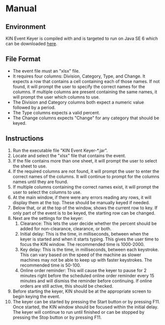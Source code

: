 # Manual

## Environment

KIN Event Keyer is compiled with and is targeted to run on Java SE 6 which can be downloaded [here](https://www.oracle.com/technetwork/java/javase/downloads/java-archive-downloads-javase6-419409.html).

## File Format

* The event file must an "xlsx" file.
* It requires four columns: Division, Category, Type, and Change. It expects a row that contains a cell containing each of those names. If not found, it will prompt the user to specify the correct names for the columns. If multiple columns are present containing the same names, it will prompt the user which columns to use.
* The Division and Category columns both expect a numeric value followed by a period.
* The Type columns expects a valid percent.
* The Change columns expects "Change" for any category that should be keyed.

## Instructions

1. Run the executable file "KIN Event Keyer-*.jar".
2. Locate and select the "xlsx" file that contains the event.
3. If the file contains more than one sheet, it will prompt the user to select the sheet to use.
4. If the required columns are not found, it will prompt the user to enter the correct names of the columns. It will continue to prompt for the columns names until they are found.
5. If multiple columns containing the correct names exist, it will prompt the user to select the columns to use.
6. At the main window, if there were any errors reading any rows, it will display them at the top. These should be manually keyed if needed.
7. Below that, or at the top of the window, shows the current row to key. If only part of the event is to be keyed, the starting row can be changed.
8. Next are the settings for the keyer:
    1. Clearance: This lets the user decide whether the percent should be added for non-clearance, clearance, or both.
    2. Initial delay: This is the time, in milliseconds, between when the keyer is started and when it starts typing. This gives the user time to focus the KIN window. The recommended time is 1000-2000.
    3. Key delay: This is the time, in milliseconds, between each keystroke. This can vary based on the speed of the machine as slower machines may not be able to keep up with faster keystrokes. The recommended time is 50-100.
    4. Online order reminder: This will cause the keyer to pause for 2 minutes right before the scheduled online order reminder every 15 minutes and will dismiss the reminder before continuing. If online orders are still active, this should be checked.
9. Before starting the keyer, KIN should be at the appropriate screen to begin keying the event.
10. The keyer can be started by pressing the Start button or by pressing F11. Once started, the KIN window should be focused within the initial delay. The keyer will continue to run until finished or can be stopped by pressing the Stop button or by pressing F11.